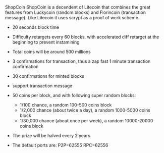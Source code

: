 ShopCoin
ShopCoin is a decendent of Litecoin that combines the great features from Luckycoin (random blocks) and Florincoin (transaction message). Like Litecoin it uses scrypt as a proof of work scheme.

- 20 seconds block time
- Difficulty retargets every 60 blocks, with accelerated diff retarget at the beginning to prevent instamining 
- Total coins will be around 500 millions
- 3 confirmations for transaction, thus a zap fast 1 minute transaction confirmation
- 30 confirmations for minted blocks
- support transaction message
- 50 coins per block, and with following super random blocks:
	- 1/100 chance, a random 100-500 coins block
	- 1/2,000 chance (about twice a day), a random 1000-5000 coins block
	- 1/30,000 chance (about once per week), a random 10000-20000 coins block 
- The prize will be halved every 2 years.

- The default ports are:
P2P=62555
RPC=62556

